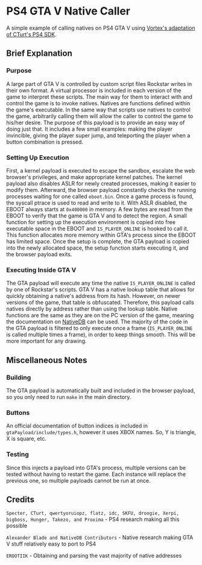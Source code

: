 # PS4 GTA V Native Caller
A simple example of calling natives on PS4 GTA V using [Vortex's adaptation of CTurt's PS4 SDK](https://github.com/xvortex/ps4-payload-sdk).


## Brief Explanation
### Purpose
A large part of GTA V is controlled by custom script files Rockstar writes in their own format. A virtual processor is included in each version of the game to interpret these scripts. The main way for them to interact with and control the game is to invoke natives. Natives are functions defined within the game's executable. In the same way that scripts use natives to control the game, arbitrarily calling them will allow the caller to control the game to his/her desire. The purpose of this payload is to provide an easy way of doing just that. It includes a few small examples: making the player invincible, giving the player super jump, and teleporting the player when a button combination is pressed.
### Setting Up Execution
First, a kernel payload is executed to escape the sandbox, escalate the web browser's privileges, and make appropriate kernel patches. The kernel payload also disables ASLR for newly created processes, making it easier to modify them. Afterward, the browser payload constantly checks the running processes waiting for one called `eboot.bin`. Once a game process is found, the syscall ptrace is used to read and write to it. With ASLR disabled, the EBOOT always starts at `0x400000` in memory. A few bytes are read from the EBOOT to verify that the game is GTA V and to detect the region. A small function for setting up the execution environment is copied into free executable space in the EBOOT and `IS_PLAYER_ONLINE` is hooked to call it. This function allocates more memory within GTA's process since the EBOOT has limited space. Once the setup is complete, the GTA payload is copied into the newly allocated space, the setup function starts executing it, and the browser payload exits.
### Executing Inside GTA V
The GTA payload will execute any time the native `IS_PLAYER_ONLINE` is called by one of Rockstar's scripts. GTA V has a native lookup table that allows for quickly obtaining a native's address from its hash. However, on newer versions of the game, that table is obfuscated. Therefore, this payload calls natives directly by address rather than using the lookup table. Native functions are the same as they are on the PC version of the game, meaning the documentation on [NativeDB](http://dev-c.com/nativedb/) can be used. The majority of the code in the GTA payload is filtered to only execute once a frame (`IS_PLAYER_ONLINE` is called multiple times a frame), in order to keep things smooth. This will be more important for any drawing.

## Miscellaneous Notes
### Building
The GTA payload is automatically built and included in the browser payload, so you only need to run `make` in the main directory.
### Buttons
An official documentation of button indices is included in `gtaPayload/include/types.h`, however it uses XBOX names. So, Y is triangle, X is square, etc.
### Testing
Since this injects a payload into GTA's process, multiple versions can be tested without having to restart the game. Each instance will replace the previous one, so multiple payloads cannot be run at once.


## Credits
`Specter, CTurt, qwertyoruiopz, flatz, idc, SKFU, droogie, Xerpi, bigboss, Hunger, Takezo, and Proxima` - PS4 research making all this possible

`Alexander Blade and NativeDB Contributors` - Native research making GTA V stuff relatively easy to port to PS4

`EROOTIIK` - Obtaining and parsing the vast majority of native addresses